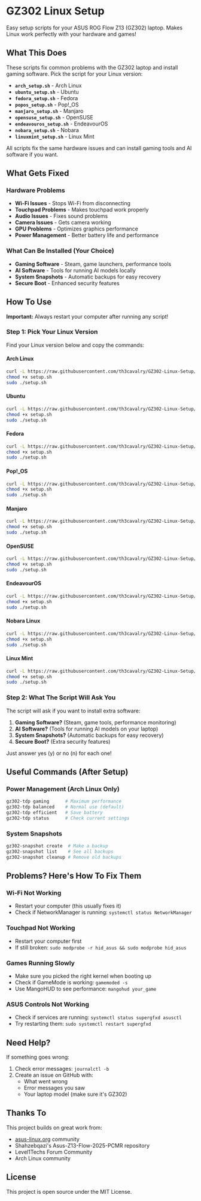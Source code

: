 # GZ302 Linux Setup

Easy setup scripts for your ASUS ROG Flow Z13 (GZ302) laptop. Makes Linux work perfectly with your hardware and games!

## What This Does

These scripts fix common problems with the GZ302 laptop and install gaming software. Pick the script for your Linux version:

- **`arch_setup.sh`** - Arch Linux
- **`ubuntu_setup.sh`** - Ubuntu
- **`fedora_setup.sh`** - Fedora  
- **`popos_setup.sh`** - Pop!_OS
- **`manjaro_setup.sh`** - Manjaro
- **`opensuse_setup.sh`** - OpenSUSE
- **`endeavouros_setup.sh`** - EndeavourOS
- **`nobara_setup.sh`** - Nobara
- **`linuxmint_setup.sh`** - Linux Mint

All scripts fix the same hardware issues and can install gaming tools and AI software if you want.

## What Gets Fixed

### Hardware Problems
- **Wi-Fi Issues** - Stops Wi-Fi from disconnecting 
- **Touchpad Problems** - Makes touchpad work properly
- **Audio Issues** - Fixes sound problems
- **Camera Issues** - Gets camera working
- **GPU Problems** - Optimizes graphics performance
- **Power Management** - Better battery life and performance

### What Can Be Installed (Your Choice)
- **Gaming Software** - Steam, game launchers, performance tools
- **AI Software** - Tools for running AI models locally
- **System Snapshots** - Automatic backups for easy recovery
- **Secure Boot** - Enhanced security features

## How To Use

**Important:** Always restart your computer after running any script!

### Step 1: Pick Your Linux Version

Find your Linux version below and copy the commands:

#### Arch Linux
```bash
curl -L https://raw.githubusercontent.com/th3cavalry/GZ302-Linux-Setup/main/arch_setup.sh -o setup.sh
chmod +x setup.sh
sudo ./setup.sh
```

#### Ubuntu
```bash
curl -L https://raw.githubusercontent.com/th3cavalry/GZ302-Linux-Setup/main/ubuntu_setup.sh -o setup.sh
chmod +x setup.sh
sudo ./setup.sh
```

#### Fedora
```bash
curl -L https://raw.githubusercontent.com/th3cavalry/GZ302-Linux-Setup/main/fedora_setup.sh -o setup.sh
chmod +x setup.sh
sudo ./setup.sh
```

#### Pop!_OS
```bash
curl -L https://raw.githubusercontent.com/th3cavalry/GZ302-Linux-Setup/main/popos_setup.sh -o setup.sh
chmod +x setup.sh
sudo ./setup.sh
```

#### Manjaro
```bash
curl -L https://raw.githubusercontent.com/th3cavalry/GZ302-Linux-Setup/main/manjaro_setup.sh -o setup.sh
chmod +x setup.sh
sudo ./setup.sh
```

#### OpenSUSE
```bash
curl -L https://raw.githubusercontent.com/th3cavalry/GZ302-Linux-Setup/main/opensuse_setup.sh -o setup.sh
chmod +x setup.sh
sudo ./setup.sh
```

#### EndeavourOS
```bash
curl -L https://raw.githubusercontent.com/th3cavalry/GZ302-Linux-Setup/main/endeavouros_setup.sh -o setup.sh
chmod +x setup.sh
sudo ./setup.sh
```

#### Nobara Linux
```bash
curl -L https://raw.githubusercontent.com/th3cavalry/GZ302-Linux-Setup/main/nobara_setup.sh -o setup.sh
chmod +x setup.sh
sudo ./setup.sh
```

#### Linux Mint
```bash
curl -L https://raw.githubusercontent.com/th3cavalry/GZ302-Linux-Setup/main/linuxmint_setup.sh -o setup.sh
chmod +x setup.sh
sudo ./setup.sh
```

### Step 2: What The Script Will Ask You

The script will ask if you want to install extra software:

1. **Gaming Software?** (Steam, game tools, performance monitoring)
2. **AI Software?** (Tools for running AI models on your laptop)  
3. **System Snapshots?** (Automatic backups for easy recovery)
4. **Secure Boot?** (Extra security features)

Just answer yes (y) or no (n) for each one!

## Useful Commands (After Setup)

### Power Management (Arch Linux Only)
```bash
gz302-tdp gaming      # Maximum performance
gz302-tdp balanced    # Normal use (default)
gz302-tdp efficient   # Save battery
gz302-tdp status      # Check current settings
```

### System Snapshots
```bash
gz302-snapshot create  # Make a backup
gz302-snapshot list    # See all backups
gz302-snapshot cleanup # Remove old backups
```

## Problems? Here's How To Fix Them

### Wi-Fi Not Working
- Restart your computer (this usually fixes it)
- Check if NetworkManager is running: `systemctl status NetworkManager`

### Touchpad Not Working  
- Restart your computer first
- If still broken: `sudo modprobe -r hid_asus && sudo modprobe hid_asus`

### Games Running Slowly
- Make sure you picked the right kernel when booting up
- Check if GameMode is working: `gamemoded -s`
- Use MangoHUD to see performance: `mangohud your_game`

### ASUS Controls Not Working
- Check if services are running: `systemctl status supergfxd asusctl`
- Try restarting them: `sudo systemctl restart supergfxd`

## Need Help?

If something goes wrong:

1. Check error messages: `journalctl -b`
2. Create an issue on GitHub with:
   - What went wrong
   - Error messages you saw
   - Your laptop model (make sure it's GZ302)

## Thanks To

This project builds on great work from:
- [asus-linux.org](https://asus-linux.org) community
- Shahzebqazi's Asus-Z13-Flow-2025-PCMR repository  
- Level1Techs Forum Community
- Arch Linux community

## License

This project is open source under the MIT License.
